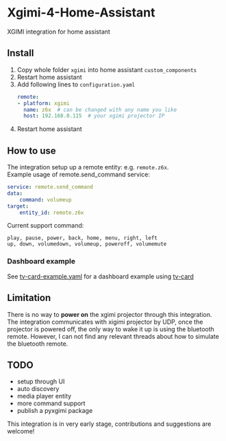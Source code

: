 # Xgimi-4-Home-Assistant
XGIMI integration for home assistant

## Install
1. Copy whole folder `xgimi` into home assistant `custom_components`  
2. Restart home assistant  
3. Add following lines to `configuration.yaml`  
    ```yaml
    remote:
    - platform: xgimi
      name: z6x  # can be changed with any name you like
      host: 192.168.0.115  # your xgimi projector IP
    ```
4. Restart home assistant

## How to use
The integration setup up a remote entity: e.g. `remote.z6x`.  
Example usage of remote.send_command service:  
```yaml
service: remote.send_command
data:
    command: volumeup
target:
    entity_id: remote.z6x
```
Current support command:  
```
play, pause, power, back, home, menu, right, left
up, down, volumedown, volumeup, poweroff, volumemute
```
### Dashboard example
See [tv-card-example.yaml](tv-card-example.yaml) for a dashboard example using [tv-card](https://github.com/marrobHD/tv-card)

## Limitation
There is no way to **power on** the xgimi projector through this integration.
The integration communicates with xigimi projector by UDP, once the projector is powered off, the only way to wake it up is using the bluetooth remote. However, I can not find any relevant threads about how to simulate the bluetooth remote.  

## TODO
- setup through UI
- auto discovery  
- media player entity
- more command support  
- publish a pyxgimi package


This integration is in very early stage, contributions and suggestions are welcome!
